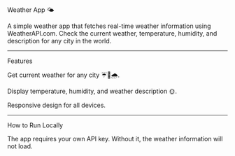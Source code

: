 Weather App 🌤️

A simple weather app that fetches real-time weather information using WeatherAPI.com.
Check the current weather, temperature, humidity, and description for any city in the world.


---

Features

Get current weather for any city ☔🌈🌧️.

Display temperature, humidity, and weather description 🌞.

Responsive design for all devices.



---

How to Run Locally

The app requires your own API key. Without it, the weather information will not load.
